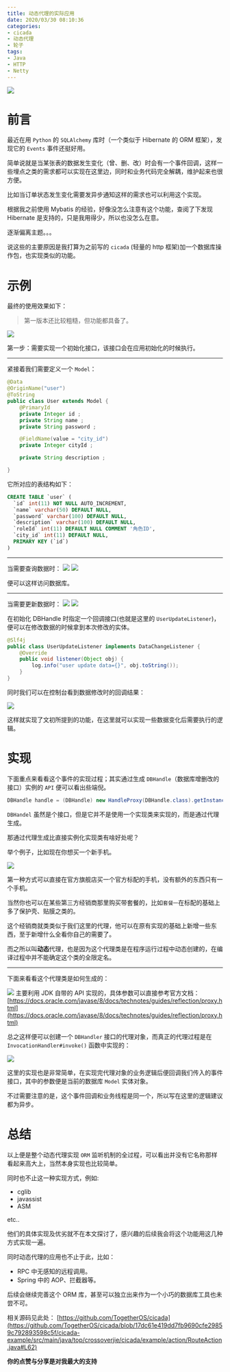 ```yaml
---
title: 动态代理的实际应用
date: 2020/03/30 08:10:36 
categories: 
- cicada
- 动态代理
- 轮子
tags: 
- Java
- HTTP
- Netty
---
```


![](https://tva1.sinaimg.cn/large/00831rSTly1gdb3u9j1h3j30lw12w12h.jpg)

# 前言

最近在用 `Python` 的 `SQLAlchemy` 库时（一个类似于 Hibernate 的 ORM 框架），发现它的 `Events` 事件还挺好用。

简单说就是当某张表的数据发生变化（曾、删、改）时会有一个事件回调，这样一些埋点之类的需求都可以实现在这里边，同时和业务代码完全解耦，维护起来也很方便。

比如当订单状态发生变化需要发异步通知这样的需求也可以利用这个实现。


根据我之前使用 Mybatis 的经验，好像没怎么注意有这个功能，查阅了下发现 Hibernate 是支持的，只是我用得少，所以也没怎么在意。

逐渐偏离主题。。。

说这些的主要原因是我打算为之前写的 `cicada` (轻量的 http 框架)加一个数据库操作包，也实现类似的功能。

# 示例

最终的使用效果如下：

> 第一版本还比较粗糙，但功能都具备了。


![](https://tva1.sinaimg.cn/large/00831rSTly1gdb60k07tuj31x60dq77n.jpg)

第一步：需要实现一个初始化接口，该接口会在应用初始化的时候执行。

---

紧接着我们需要定义一个 `Model`：

```java
@Data
@OriginName("user")
@ToString
public class User extends Model {
    @PrimaryId
    private Integer id ;
    private String name ;
    private String password ;

    @FieldName(value = "city_id")
    private Integer cityId ;

    private String description ;

}
```

它所对应的表结构如下：

```sql
CREATE TABLE `user` (
  `id` int(11) NOT NULL AUTO_INCREMENT,
  `name` varchar(50) DEFAULT NULL,
  `password` varchar(100) DEFAULT NULL,
  `description` varchar(100) DEFAULT NULL,
  `roleId` int(11) DEFAULT NULL COMMENT '角色ID',
  `city_id` int(11) DEFAULT NULL,
  PRIMARY KEY (`id`)
)
```

---

当需要查询数据时：
![](https://tva1.sinaimg.cn/large/00831rSTly1gdb6gkam79j31g80bg0vt.jpg)
![](https://tva1.sinaimg.cn/large/00831rSTly1gdb6h4jiwej317u0j0ads.jpg)

便可以这样访问数据库。

---
当需要更新数据时：
![](https://tva1.sinaimg.cn/large/00831rSTly1gdb6jd4ssoj31gs0du420.jpg)
![](https://tva1.sinaimg.cn/large/00831rSTly1gdb6jxc4u9j31dw0cq0ve.jpg)

在初始化 DBHandle 时指定一个回调接口(也就是这里的 `UserUpdateListener`)，便可以在修改数据的时候拿到本次修改的实体。

```java
@Slf4j
public class UserUpdateListener implements DataChangeListener {
    @Override
    public void listener(Object obj) {
        log.info("user update data={}", obj.toString());
    }
}
```

同时我们可以在控制台看到数据修改时的回调结果：

![](https://tva1.sinaimg.cn/large/00831rSTly1gdb6nob0jqj31k4058dhz.jpg)

这样就实现了文初所提到的功能，在这里就可以实现一些数据变化后需要执行的逻辑。

# 实现

下面重点来看看这个事件的实现过程；其实通过生成 `DBHandle`（数据库增删改的接口）实例的 `API` 便可以看出些端倪。

```java
DBHandle handle = (DBHandle) new HandleProxy(DBHandle.class).getInstance(new UserSaveListener());
```

`DBHandel` 虽然是个接口，但是它并不是使用一个实现类来实现的，而是通过代理生成。

那通过代理生成比直接实例化实现类有啥好处呢？

举个例子，比如现在你想买一个新手机。

![](https://tva1.sinaimg.cn/large/00831rSTly1gdb7vba7agj30t81eo77a.jpg)

第一种方式可以直接在官方旗舰店买一个官方标配的手机，没有额外的东西只有一个手机。

当然你也可以在某些第三方经销商那里购买带套餐的，比如`套餐一`在标配的基础上多了保护壳、贴膜之类的。


这个经销商就类类似于我们这里的代理，他可以在原有实现的基础上新增一些东西，至于新增什么全看你自己的需要了。

而之所以叫**动态**代理，也是因为这个代理类是在程序运行过程中动态创建的，在编译过程中并不能确定这个类的全限定名。

---
下面来看看这个代理类是如何生成的：

![](https://tva1.sinaimg.cn/large/00831rSTly1gdb8hg20auj32080hin1n.jpg)
主要利用 JDK 自带的 API 实现的，具体参数可以直接参考官方文档：
[https://docs.oracle.com/javase/8/docs/technotes/guides/reflection/proxy.html](https://docs.oracle.com/javase/8/docs/technotes/guides/reflection/proxy.html)

总之这样便可以创建一个 `DBHandler` 接口的代理对象，而真正的代理过程是在 `InvocationHandler#invoke()` 函数中实现的：

![](https://tva1.sinaimg.cn/large/00831rSTly1gdb8knnymmj31l20l842s.jpg)

这里的实现也是非常简单，在实现完代理对象的业务逻辑后便回调我们传入的事件接口，其中的参数便是当前的数据库 `Model` 实体对象。

不过需要注意的是，这个事件回调和业务线程是同一个，所以写在这里的逻辑建议都为异步。

# 总结

以上便是整个动态代理实现 `ORM` 监听机制的全过程，可以看出并没有它名称那样看起来高大上，当然本身实现也比较简单。

同时也不止这一种实现方式，例如:

- cglib
- javassist
- ASM 

etc..

他们的具体实现及优劣就不在本文探讨了，感兴趣的后续我会将这个功能用这几种方式实现一遍。

同时动态代理的应用也不止于此，比如：

- RPC 中无感知的远程调用。
- Spring 中的 AOP、拦截器等。


后续会继续完善这个 ORM 库，甚至可以独立出来作为一个小巧的数据库工具也未尝不可。

相关源码见此处：
[https://github.com/TogetherOS/cicada](https://github.com/TogetherOS/cicada/blob/17dc61e419dd7fb9690cfe29859c792893598c5f/cicada-example/src/main/java/top/crossoverjie/cicada/example/action/RouteAction.java#L62)


**你的点赞与分享是对我最大的支持**